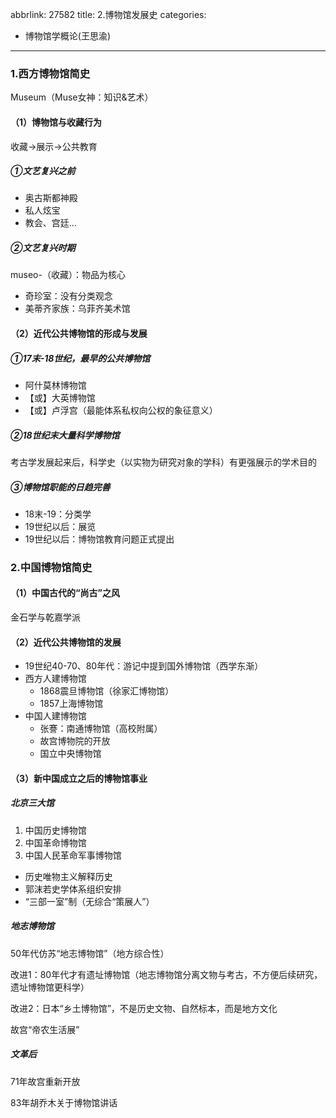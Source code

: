 abbrlink: 27582
title: 2.博物馆发展史
categories:
  - 博物馆学概论(王思渝)
---
### 1.西方博物馆简史

Museum（Muse女神：知识&艺术）

#### （1）博物馆与收藏行为

收藏→展示→公共教育

##### ①文艺复兴之前

- 奥古斯都神殿
- 私人炫宝
- 教会、宫廷...

##### ②文艺复兴时期

museo-（收藏）：物品为核心

- 奇珍室：没有分类观念
- 美蒂齐家族：乌菲齐美术馆

#### （2）近代公共博物馆的形成与发展

##### ①17末-18世纪，最早的公共博物馆

- 阿什莫林博物馆
- 【或】大英博物馆
- 【或】卢浮宫（最能体系私权向公权的象征意义）

##### ②18世纪末大量科学博物馆

考古学发展起来后，科学史（以实物为研究对象的学科）有更强展示的学术目的

##### ③博物馆职能的日趋完善

- 18末-19：分类学
- 19世纪以后：展览
- 19世纪以后：博物馆教育问题正式提出

### 2.中国博物馆简史

#### （1）中国古代的“尚古”之风

金石学与乾嘉学派

#### （2）近代公共博物馆的发展

- 19世纪40-70、80年代：游记中提到国外博物馆（西学东渐）
- 西方人建博物馆
  - 1868震旦博物馆（徐家汇博物馆）
  - 1857上海博物馆
- 中国人建博物馆
  - 张謇：南通博物馆（高校附属）
  - 故宫博物院的开放
  - 国立中央博物馆

#### （3）新中国成立之后的博物馆事业

##### 北京三大馆

1. 中国历史博物馆
2. 中国革命博物馆
3. 中国人民革命军事博物馆

- 历史唯物主义解释历史
- 郭沫若史学体系组织安排
- “三部一室”制（无综合“策展人”）

##### 地志博物馆

50年代仿苏“地志博物馆”（地方综合性）

改进1：80年代才有遗址博物馆（地志博物馆分离文物与考古，不方便后续研究，遗址博物馆更科学）

改进2：日本“乡土博物馆”，不是历史文物、自然标本，而是地方文化

故宫“帝农生活展”

##### 文革后

71年故宫重新开放

83年胡乔木关于博物馆讲话